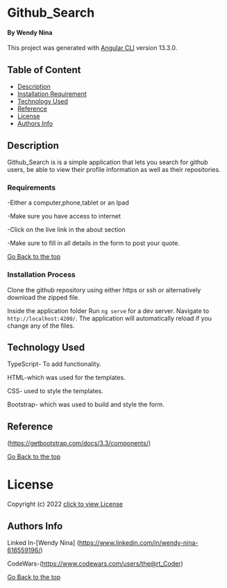 # Github_Search

#### By Wendy Nina

This project was generated with [Angular CLI](https://github.com/angular/angular-cli) version 13.3.0.
## Table of Content

+ [Description](#description)
+ [Installation Requirement](#Installation)
+ [Technology Used](#technology-used)
+ [Reference](#reference)
+ [License](#license)
+ [Authors Info](#author-Info)

## Description
Github_Search is is a simple application that lets you search for github users, be able to view  their profile information as well as their repositories.


### Requirements
-Either a computer,phone,tablet or an Ipad

-Make sure you have access to internet

-Click on the live link in the about section

-Make sure to fill in all details in the form to post your quote.

[Go Back to the top](#Github_Search)

### Installation Process
Clone the github repository using either https or ssh or alternatively download the zipped file.

Inside the application folder Run `ng serve` for a dev server. Navigate to `http://localhost:4200/`. The application will automatically reload if you change any of the files.
## Technology Used
TypeScript- To add functionality.

HTML-which was used for the templates.

CSS- used to style the templates.

Bootstrap- which was used to build and style the form.

## Reference
(https://getbootstrap.com/docs/3.3/components/)

[Go Back to the top](#Github_Search)

# License
Copyright (c) 2022 [click to view License](LICENSE)

## Authors Info
Linked In-[Wendy Nina]
(https://www.linkedin.com/in/wendy-nina-616559196/)

CodeWars-(https://www.codewars.com/users/the@rt_Coder)

[Go Back to the top](#Github_Search)




